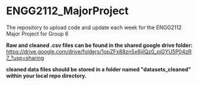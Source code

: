 # ENGG2112_MajorProject
The repository to upload code and update each week for the ENGG2112 Major Project for Group 6

**Raw and cleaned .csv files can be found in the shared google drive folder:**
https://drive.google.com/drive/folders/1opZFx88zn5x6jilQz0_piGYU5P04zR7_?usp=sharing

**cleaned data files should be stored in a folder named "datasets_cleaned" within your local repo directory.**
